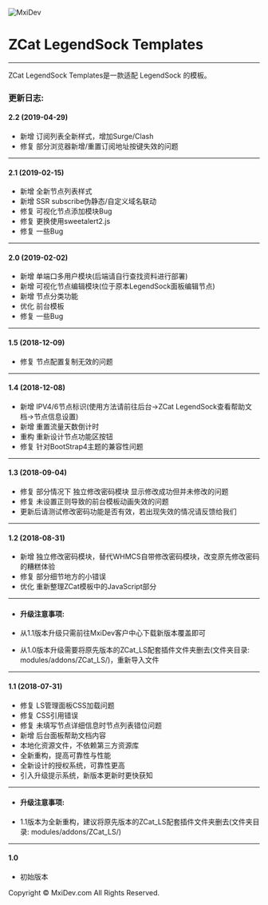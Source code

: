 ![MxiDev](https://mxidev.com/assets/svg/mxidev-blue.svg "MxiDev")
# ZCat LegendSock Templates

***

ZCat LegendSock Templates是一款适配 LegendSock 的模板。

### 更新日志:

#### 2.2 (2019-04-29)

  - 新增 订阅列表全新样式，增加Surge/Clash
  - 修复 部分浏览器新增/重置订阅地址按键失效的问题
  
***

#### 2.1 (2019-02-15)

  - 新增 全新节点列表样式
  - 新增 SSR subscribe伪静态/自定义域名联动
  - 修复 可视化节点添加模块Bug
  - 修复 更换使用sweetalert2.js
  - 修复 一些Bug
  
***

#### 2.0 (2019-02-02)

  - 新增 单端口多用户模块(后端请自行查找资料进行部署)
  - 新增 可视化节点编辑模块(位于原本LegendSock面板编辑节点)
  - 新增 节点分类功能
  - 优化 前台模板
  - 修复 一些Bug
  
***

#### 1.5 (2018-12-09)

  - 修复 节点配置复制无效的问题
  
***

#### 1.4 (2018-12-08)

  - 新增 IPV4/6节点标识(使用方法请前往后台->ZCat LegendSock查看帮助文档->节点信息设置)
  - 新增 重置流量天数倒计时
  - 重构 重新设计节点功能区按钮
  - 修复 针对BootStrap4主题的兼容性问题
  
***

#### 1.3 (2018-09-04)

  - 修复 部分情况下 独立修改密码模块 显示修改成功但并未修改的问题
  - 修复 未设置正则导致的前台模板动画失效的问题
  - 更新后请测试修改密码功能是否有效，若出现失效的情况请反馈给我们

***


#### 1.2 (2018-08-31)

  - 新增 独立修改密码模块，替代WHMCS自带修改密码模块，改变原先修改密码的糟糕体验
  - 修复 部分细节地方的小错误
  - 优化 重新整理ZCat模板中的JavaScript部分

***

+ #### 升级注意事项:

+ 从1.1版本升级只需前往MxiDev客户中心下载新版本覆盖即可
+ 从1.0版本升级需要将原先版本的ZCat_LS配套插件文件夹删去(文件夹目录: modules/addons/ZCat_LS/)，重新导入文件

***

#### 1.1 (2018-07-31)

  - 修复 LS管理面板CSS加载问题
  - 修复 CSS引用错误
  - 修复 未填写节点详细信息时节点列表错位问题
  - 新增 后台面板帮助文档内容
  - 本地化资源文件，不依赖第三方资源库
  - 全新重构，提高可靠性与性能
  - 全新设计的授权系统，可靠性更高
  - 引入升级提示系统，新版本更新时更快获知

***

+ #### 升级注意事项:

+ 1.1版本为全新重构，建议将原先版本的ZCat_LS配套插件文件夹删去(文件夹目录: modules/addons/ZCat_LS/)

***

#### 1.0 

  - 初始版本



Copyright © MxiDev.com All Rights Reserved.
